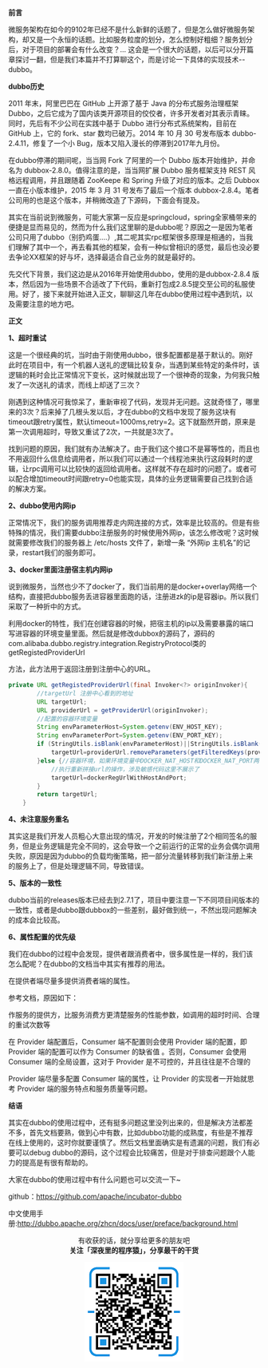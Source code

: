 **前言**

 

微服务架构在如今的9102年已经不是什么新鲜的话题了，但是怎么做好微服务架构，却又是一个永恒的话题。比如服务粒度的划分，怎么控制好粗细？服务划分后，对于项目的部署会有什么改变？...  这会是一个很大的话题，以后可以分开篇章探讨一翻，但是我们本篇并不打算聊这个，而是讨论一下具体的实现技术--dubbo。

 

**dubbo历史**

 

2011 年末，阿里巴巴在 GitHub 上开源了基于 Java 的分布式服务治理框架 Dubbo，之后它成为了国内该类开源项目的佼佼者，许多开发者对其表示青睐。同时，先后有不少公司在实践中基于 Dubbo 进行分布式系统架构，目前在 GitHub 上，它的 fork、star 数均已破万。2014 年 10 月 30 号发布版本 dubbo-2.4.11，修复了一个小 Bug，版本又陷入漫长的停滞到2017年九月份。

在dubbo停滞的期间呢，当当网 Fork 了阿里的一个 Dubbo 版本开始维护，并命名为 dubbox-2.8.0。值得注意的是，当当网扩展 Dubbo 服务框架支持 REST 风格远程调用，并且跟随着 ZooKeepe 和 Spring 升级了对应的版本。之后 Dubbox 一直在小版本维护，2015 年 3 月 31 号发布了最后一个版本 dubbox-2.8.4。笔者公司用的也是这个版本，并稍微改造了下源码，下面会有提及。

其实在当前说到微服务，可能大家第一反应是springcloud，spring全家桶带来的便捷是显而易见的，然而为什么我们这里聊的是dubbo呢？原因之一是因为笔者公司只用了dubbo（别扔鸡蛋....）,其二呢其实rpc框架很多原理是相通的，当我们理解了其中一个，再去看其他的框架，会有一种似曾相识的感觉，最后也没必要去争论XX框架的好与坏，选择最适合自己业务的就是最好的。

先交代下背景，我们这边是从2016年开始使用dubbo，使用的是dubbox-2.8.4 版本，然后因为一些场景不合适改了下代码，重新打包成2.8.5提交至公司的私服使用。好了，接下来就开始进入正文，聊聊这几年在dubbo使用过程中遇到坑，以及需要注意的地方吧。

 

**正文**

 

**1、超时重试**

 

这是一个很经典的坑，当时由于刚使用dubbo，很多配置都是基于默认的。刚好此时在项目中，有一个机器人送礼的逻辑比较复杂，当遇到某些特定的条件时，该逻辑的耗时会比正常情况下变长，这时候就出现了一个很神奇的现象，为何我只触发了一次送礼的请求，而线上却送了三次？

 

刚遇到这种情况可我惊呆了，重新审视了代码，发现并无问题。这就奇怪了，哪里来的3次？后来掉了几根头发以后，才在dubbo的文档中发现了服务这块有timeout跟retry属性，默认timeout=1000ms,retry=2。这下就豁然开朗，原来是第一次调用超时，导致又重试了2次，一共就是3次了。

 

找到问题的原因，我们就有办法解决了。由于我们这个接口不是幂等性的，而且也不用返回什么信息给调用者，所以我们可以通过一个线程池来执行这段耗时的逻辑，让rpc调用可以比较快的返回给调用者。这样就不存在超时的问题了。或者可以配合增加timeout时间跟retry=0也能实现，具体的业务逻辑需要自己找到合适的解决方案。

 

**2、dubbo使用内网ip**

 

正常情况下，我们的服务调用推荐走内网连接的方式，效率是比较高的。但是有些特殊的情况，我们需要dubbo注册服务的时候使用外网ip，该怎么修改呢？这时候就需要修改我们的服务器上 /etc/hosts 文件了，新增一条 “外网ip  主机名”的记录，restart我们的服务即可。

 

**3、docker里面注册宿主机内网ip**

 

说到微服务，当然也少不了docker了，我们当前用的是docker+overlay网络一个结构，直接把dubbo服务丢进容器里面跑的话，注册进zk的ip是容器ip。所以我们采取了一种折中的方式。

 

利用docker的特性，我们在创建容器的时候，把宿主机的ip以及需要暴露的端口写进容器的环境变量里面。然后就是修改dubbox的源码了，源码的com.alibaba.dubbo.registry.integration.RegistryProtocol类的getRegistedProviderUrl

方法，此方法用于返回注册到注册中心的URL。
```java
private URL getRegistedProviderUrl(final Invoker<?> originInvoker){
        //targetUrl 注册中心看到的地址
        URL targetUrl;
        URL providerUrl = getProviderUrl(originInvoker);
        //配置的容器环境变量
        String envParameterHost=System.getenv(ENV_HOST_KEY);
        String envParameterPort=System.getenv(ENV_PORT_KEY);
        if (StringUtils.isBlank(envParameterHost)||StringUtils.isBlank(envParameterPort)){//非容器环境：执行原来的注册逻辑
            targetUrl=providerUrl.removeParameters(getFilteredKeys(providerUrl)).removeParameter(Constants.MONITOR_KEY);
        }else {//容器环境，如果环境变量中DOCKER_NAT_HOST和DOCKER_NAT_PORT两个值都不为空则直接将这两个值作为url注册到zk
            //执行重新拼接url的操作，涉及敏感代码这里不展示了
            targetUrl=dockerRegUrlWithHostAndPort;
        }
        return targetUrl;
    }
```
**4、未注意服务重名**

 

其实这是我们开发人员粗心大意出现的情况，开发的时候注册了2个相同签名的服务，但是业务逻辑是完全不同的，这会导致一个之前运行的正常的业务会偶尔调用失败，原因是因为dubbo的负载均衡策略，把一部分流量转移到我们新注册上来的服务上了，但是处理逻辑不同，导致错误。

 

**5、版本的一致性**

 

dubbo当前的releases版本已经去到2.7.1了，项目中要注意一下不同项目间版本的一致性，或者是dubbo跟dubbox的一些差别，最好做到统一，不然出现问题解决的成本会比较高。

 

**6、属性配置的优先级**

 

我们在dubbo的过程中会发现，提供者跟消费者中，很多属性是一样的，我们该怎么配呢？在dubbo的文档当中其实有推荐的用法。

在提供者端尽量多提供消费者端的属性。

参考文档，原因如下：

作服务的提供方，比服务消费方更清楚服务的性能参数，如调用的超时时间、合理的重试次数等

在 Provider 端配置后，Consumer 端不配置则会使用 Provider 端的配置，即 Provider 端的配置可以作为 Consumer 的缺省值 。否则，Consumer 会使用 Consumer 端的全局设置，这对于 Provider 是不可控的，并且往往是不合理的

Provider 端尽量多配置 Consumer 端的属性，让 Provider 的实现者一开始就思考 Provider 端的服务特点和服务质量等问题。

**结语**

其实在dubbo的使用过程中，还有挺多问题这里没列出来的，但是解决方法都差不多，首先文档要熟，做到心中有数，比如dubbo功能的成熟度，有些是不推荐在线上使用的，这时你就要谨慎了。然后文档里面确实是有遗漏的问题，我们有必要可以debug dubbo的源码，这个过程会比较痛苦，但是对于排查问题跟个人能力的提高是有很有帮助的。

大家在dubbo的使用过程中有什么问题也可以交流一下~

github：https://github.com/apache/incubator-dubbo

中文使用手册:http://dubbo.apache.org/zhcn/docs/user/preface/background.html

<p align="center">
有收获的话，就分享给更多的朋友吧<br/>
<b>关注「深夜里的程序猿」，分享最干的干货</b>
</p>
<p align="center">
<img src="/resource/qrcode.png" alt="Sample"  width="200" height="200">
</p>
